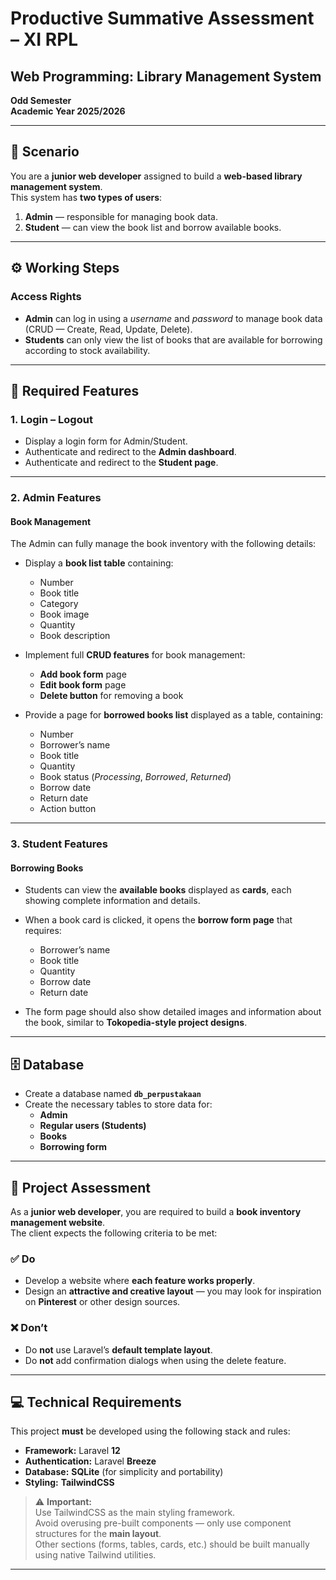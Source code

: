 # Productive Summative Assessment – XI RPL

## Web Programming: Library Management System

**Odd Semester**  
**Academic Year 2025/2026**

---

## 📘 Scenario

You are a **junior web developer** assigned to build a **web-based library management system**.  
This system has **two types of users**:

1. **Admin** — responsible for managing book data.
2. **Student** — can view the book list and borrow available books.

---

## ⚙️ Working Steps

### Access Rights

-   **Admin** can log in using a _username_ and _password_ to manage book data (CRUD — Create, Read, Update, Delete).
-   **Students** can only view the list of books that are available for borrowing according to stock availability.

---

## 🧩 Required Features

### 1. Login – Logout

-   Display a login form for Admin/Student.
-   Authenticate and redirect to the **Admin dashboard**.
-   Authenticate and redirect to the **Student page**.

---

### 2. Admin Features

#### Book Management

The Admin can fully manage the book inventory with the following details:

-   Display a **book list table** containing:

    -   Number
    -   Book title
    -   Category
    -   Book image
    -   Quantity
    -   Book description

-   Implement full **CRUD features** for book management:

    -   **Add book form** page
    -   **Edit book form** page
    -   **Delete button** for removing a book

-   Provide a page for **borrowed books list** displayed as a table, containing:
    -   Number
    -   Borrower’s name
    -   Book title
    -   Quantity
    -   Book status (_Processing_, _Borrowed_, _Returned_)
    -   Borrow date
    -   Return date
    -   Action button

---

### 3. Student Features

#### Borrowing Books

-   Students can view the **available books** displayed as **cards**, each showing complete information and details.
-   When a book card is clicked, it opens the **borrow form page** that requires:

    -   Borrower’s name
    -   Book title
    -   Quantity
    -   Borrow date
    -   Return date

-   The form page should also show detailed images and information about the book, similar to **Tokopedia-style project designs**.

---

## 🗄️ Database

-   Create a database named **`db_perpustakaan`**
-   Create the necessary tables to store data for:
    -   **Admin**
    -   **Regular users (Students)**
    -   **Books**
    -   **Borrowing form**

---

## 🧮 Project Assessment

As a **junior web developer**, you are required to build a **book inventory management website**.  
The client expects the following criteria to be met:

### ✅ Do

-   Develop a website where **each feature works properly**.
-   Design an **attractive and creative layout** — you may look for inspiration on **Pinterest** or other design sources.

### ❌ Don’t

-   Do **not** use Laravel’s **default template layout**.
-   Do **not** add confirmation dialogs when using the delete feature.

---

## 💻 Technical Requirements

This project **must** be developed using the following stack and rules:

-   **Framework:** Laravel **12**
-   **Authentication:** Laravel **Breeze**
-   **Database:** **SQLite** (for simplicity and portability)
-   **Styling:** **TailwindCSS**

> ⚠️ **Important:**  
> Use TailwindCSS as the main styling framework.  
> Avoid overusing pre-built components — only use component structures for the **main layout**.  
> Other sections (forms, tables, cards, etc.) should be built manually using native Tailwind utilities.

---
